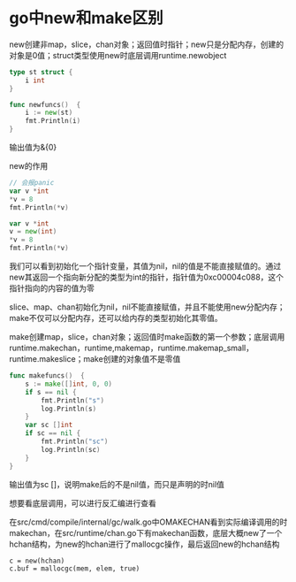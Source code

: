 # go中new和make区别

new创建非map，slice，chan对象；返回值时指针；new只是分配内存，创建的对象是0值；struct类型使用new时底层调用runtime.newobject

```go
type st struct {
	i int
}

func newfuncs()  {
	i := new(st)
	fmt.Println(i)
}
```

输出值为&{0}

new的作用

```go
// 会报panic
var v *int
*v = 8
fmt.Println(*v)

var v *int
v = new(int)
*v = 8
fmt.Println(*v)
```

我们可以看到初始化一个指针变量，其值为nil，nil的值是不能直接赋值的。通过new其返回一个指向新分配的类型为int的指针，指针值为0xc00004c088，这个指针指向的内容的值为零



slice、map、chan初始化为nil，nil不能直接赋值，并且不能使用new分配内存；make不仅可以分配内存，还可以给内存的类型初始化其零值。



make创建map，slice，chan对象；返回值时make函数的第一个参数；底层调用runtime.makechan，runtime,makemap，runtime.makemap_small，runtime.makeslice；make创建的对象值不是零值

```go
func makefuncs()  {
	s := make([]int, 0, 0)
	if s == nil {
		fmt.Println("s")
		log.Println(s)
	}
	var sc []int
	if sc == nil {
		fmt.Println("sc")
		log.Println(sc)
	}
}
```

输出值为sc  []，说明make后的不是nil值，而只是声明的时nil值



想要看底层调用，可以进行反汇编进行查看

在src/cmd/compile/internal/gc/walk.go中OMAKECHAN看到实际编译调用的时makechan，在src/runtime/chan.go下有makechan函数，底层大概new了一个hchan结构，为new的hchan进行了mallocgc操作，最后返回new的hchan结构

```
c = new(hchan)
c.buf = mallocgc(mem, elem, true)
```



